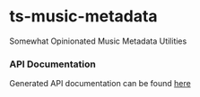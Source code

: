 # ts-music-metadata
Somewhat Opinionated Music Metadata Utilities 

### API Documentation
Generated API documentation can be found [here](./docs/index.md)
